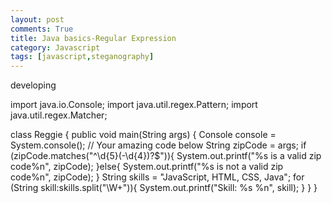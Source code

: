 ```yaml
---
layout: post
comments: True
title: Java basics-Regular Expression
category: Javascript
tags: [javascript,steganography]
---
```


developing 

<!--break-->

[](http://www.tutorialspoint.com/java/java_regular_expressions.htm)



import java.io.Console;
import java.util.regex.Pattern;
import java.util.regex.Matcher;

class Reggie {
  public void main(String args) {
    Console console = System.console();
    // Your amazing code below
  String zipCode = args;
    if (zipCode.matches("^\\d{5}(-\\d{4})?$")){
      System.out.printf("%s is a valid zip code%n", zipCode);
    }else{
    System.out.printf("%s is not a valid zip code%n", zipCode);
    }
  String skills = "JavaScript, HTML, CSS, Java";
    for (String skill:skills.split("\\W+")){
        System.out.printf("Skill: %s %n", skill);
    }
  }
}